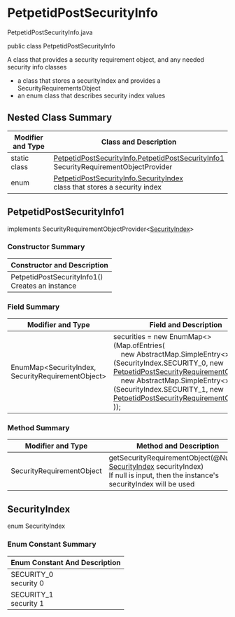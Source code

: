 # PetpetidPostSecurityInfo
PetpetidPostSecurityInfo.java

public class PetpetidPostSecurityInfo

A class that provides a security requirement object, and any needed security info classes
- a class that stores a securityIndex and provides a SecurityRequirementsObject
- an enum class that describes security index values

## Nested Class Summary
| Modifier and Type | Class and Description |
| ----------------- | --------------------- |
| static class | [PetpetidPostSecurityInfo.PetpetidPostSecurityInfo1](#petpetidpostsecurityinfo1)<br>SecurityRequirementObjectProvider
| enum | [PetpetidPostSecurityInfo.SecurityIndex](#securityindex)<br>class that stores a security index |

## PetpetidPostSecurityInfo1
implements SecurityRequirementObjectProvider<[SecurityIndex](#securityindex)>

### Constructor Summary
| Constructor and Description |
| --------------------------- |
| PetpetidPostSecurityInfo1()<br>Creates an instance |

### Field Summary
| Modifier and Type | Field and Description |
| ----------------- | --------------------- |
| EnumMap<SecurityIndex, SecurityRequirementObject> | securities = new EnumMap<>(Map.ofEntries(<br>&nbsp;&nbsp;&nbsp;&nbsp;new AbstractMap.SimpleEntry<>(SecurityIndex.SECURITY_0, new [PetpetidPostSecurityRequirementObject0()](../../../paths/petpetid/post/security/PetpetidPostSecurityRequirementObject0.md),<br>&nbsp;&nbsp;&nbsp;&nbsp;new AbstractMap.SimpleEntry<>(SecurityIndex.SECURITY_1, new [PetpetidPostSecurityRequirementObject1()](../../../paths/petpetid/post/security/PetpetidPostSecurityRequirementObject1.md)<br>)); |

### Method Summary
| Modifier and Type | Method and Description |
| ----------------- | ---------------------- |
| SecurityRequirementObject | getSecurityRequirementObject(@Nullable [SecurityIndex](#securityindex) securityIndex)<br>If null is input, then the instance's securityIndex will be used |

## SecurityIndex
enum SecurityIndex<br>

### Enum Constant Summary
| Enum Constant And Description |
| ----------------------------- |
| SECURITY_0<br>security 0 |
| SECURITY_1<br>security 1 |
